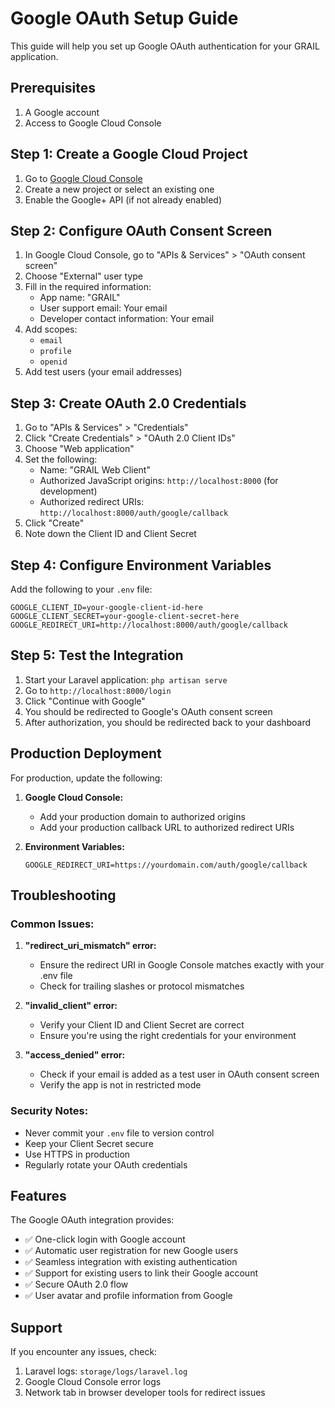 # Google OAuth Setup Guide

This guide will help you set up Google OAuth authentication for your GRAIL application.

## Prerequisites

1. A Google account
2. Access to Google Cloud Console

## Step 1: Create a Google Cloud Project

1. Go to [Google Cloud Console](https://console.cloud.google.com/)
2. Create a new project or select an existing one
3. Enable the Google+ API (if not already enabled)

## Step 2: Configure OAuth Consent Screen

1. In Google Cloud Console, go to "APIs & Services" > "OAuth consent screen"
2. Choose "External" user type
3. Fill in the required information:
   - App name: "GRAIL"
   - User support email: Your email
   - Developer contact information: Your email
4. Add scopes:
   - `email`
   - `profile`
   - `openid`
5. Add test users (your email addresses)

## Step 3: Create OAuth 2.0 Credentials

1. Go to "APIs & Services" > "Credentials"
2. Click "Create Credentials" > "OAuth 2.0 Client IDs"
3. Choose "Web application"
4. Set the following:
   - Name: "GRAIL Web Client"
   - Authorized JavaScript origins: `http://localhost:8000` (for development)
   - Authorized redirect URIs: `http://localhost:8000/auth/google/callback`
5. Click "Create"
6. Note down the Client ID and Client Secret

## Step 4: Configure Environment Variables

Add the following to your `.env` file:

```env
GOOGLE_CLIENT_ID=your-google-client-id-here
GOOGLE_CLIENT_SECRET=your-google-client-secret-here
GOOGLE_REDIRECT_URI=http://localhost:8000/auth/google/callback
```

## Step 5: Test the Integration

1. Start your Laravel application: `php artisan serve`
2. Go to `http://localhost:8000/login`
3. Click "Continue with Google"
4. You should be redirected to Google's OAuth consent screen
5. After authorization, you should be redirected back to your dashboard

## Production Deployment

For production, update the following:

1. **Google Cloud Console:**
   - Add your production domain to authorized origins
   - Add your production callback URL to authorized redirect URIs

2. **Environment Variables:**
   ```env
   GOOGLE_REDIRECT_URI=https://yourdomain.com/auth/google/callback
   ```

## Troubleshooting

### Common Issues:

1. **"redirect_uri_mismatch" error:**
   - Ensure the redirect URI in Google Console matches exactly with your .env file
   - Check for trailing slashes or protocol mismatches

2. **"invalid_client" error:**
   - Verify your Client ID and Client Secret are correct
   - Ensure you're using the right credentials for your environment

3. **"access_denied" error:**
   - Check if your email is added as a test user in OAuth consent screen
   - Verify the app is not in restricted mode

### Security Notes:

- Never commit your `.env` file to version control
- Keep your Client Secret secure
- Use HTTPS in production
- Regularly rotate your OAuth credentials

## Features

The Google OAuth integration provides:

- ✅ One-click login with Google account
- ✅ Automatic user registration for new Google users
- ✅ Seamless integration with existing authentication
- ✅ Support for existing users to link their Google account
- ✅ Secure OAuth 2.0 flow
- ✅ User avatar and profile information from Google

## Support

If you encounter any issues, check:
1. Laravel logs: `storage/logs/laravel.log`
2. Google Cloud Console error logs
3. Network tab in browser developer tools for redirect issues 
